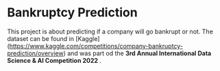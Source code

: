 # Bankruptcy Prediction
This project is about predicting if a company will go bankrupt or not. The dataset can be found in [Kaggle] (https://www.kaggle.com/competitions/company-bankruptcy-prediction/overview) and was part od the <b> 3rd Annual International Data Science & AI Competition 2022 </b>.
